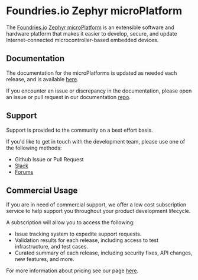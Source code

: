# Foundries.io Zephyr microPlatform

The [Foundries.io](https://foundries.io) [Zephyr microPlatform](https://foundries.io/products/) is an extensible software and hardware platform that makes it easier to develop, secure, and update Internet-connected microcontroller-based embedded devices.

## Documentation

The documentation for the microPlatforms is updated as needed each release, and is available [here](https://docs.foundries.io).

If you encounter an issue or discrepancy in the documentation, please open an issue or pull request in our documentation [repo](https://github.com/foundriesio/docs).

## Support

Support is provided to the community on a best effort basis.

If you'd like to get in touch with the development team, please use one of the following methods:

  * Github Issue or Pull Request
  * [Slack](https://join.slack.com/t/foundriesio/shared_invite/enQtMjUwNzA1MTc4NzA4LTI2YTc4YjUyMTY2NWE3NTQxOTJjYjY3M2NkNTVmYjM2M2JhZGYzNDM1Mzk4MzkxMDI5ZWNhOWUzMWVlYmI4NDE)
  * [Forums](https://forums.foundries.io)

## Commercial Usage

If you are in need of commercial support, we offer a low cost subscription service to help support you throughout your product development lifecycle.

A subscription will allow you to access the following:

  * Issue tracking system to expedite support requests.
  * Validation results for each release, including access to test infrastructure, and test cases.
  * Curated summary of each release, including security fixes, API changes, new features, and more.

For more information about pricing see our page [here](https://foundries.io/pricing/).
